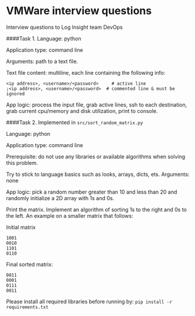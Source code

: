 # VMWare interview questions
Interview questions to Log Insight team DevOps


####Task 1.
Language: python

Application type: command line

Arguments: path to a text file.

Text file content: multiline, each line containing the following info:
 ```
<ip address>, <username>/<password>     # active line
;<ip address>, <username>/<password>  # commented line & must be ignored
```
App logic: process the input file, grab active lines, ssh to each destination, 
grab current cpu/memory and disk utilization, print to console.



####Task 2.
Implemented in `src/sort_random_matrix.py`

Language: python

Application type: command line

Prerequisite: do not use any libraries or available algorithms when solving this problem. 

Try to stick to language basics such as looks, arrays, dicts, ets.
Arguments: none

App logic: pick a random number greater than 10 and less than 20 and randomly initialize a 2D array with 1s and 0s. 

Print the matrix. Implement an algorithm of sorting 1s to the right and 0s to the left.
An example on a smaller matrix that follows:

Initial matrix
```
1001
0010
1101
0110
```
Final sorted matrix:
```
0011
0001
0111
0011
```

Please install all required libraries before running by:
```pip install -r requirements.txt```